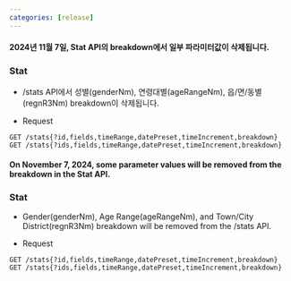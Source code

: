 ```yaml
---
categories: [release]
---
```


#### 2024년 11월 7일, Stat API의 breakdown에서 일부 파라미터값이 삭제됩니다.

### Stat
* /stats API에서 성별(genderNm), 연령대별(ageRangeNm), 읍/면/동별(regnR3Nm) breakdown이 삭제됩니다. 

- Request 
```
GET /stats{?id,fields,timeRange,datePreset,timeIncrement,breakdown}
GET /stats{?ids,fields,timeRange,datePreset,timeIncrement,breakdown}
```

#### On November 7, 2024, some parameter values will be removed from the breakdown in the Stat API.

### Stat
* Gender(genderNm), Age Range(ageRangeNm), and Town/City District(regnR3Nm) breakdown will be removed from the /stats API.

- Request
```
GET /stats{?id,fields,timeRange,datePreset,timeIncrement,breakdown}
GET /stats{?ids,fields,timeRange,datePreset,timeIncrement,breakdown}
```
